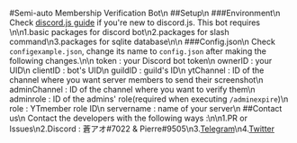 #Semi-auto Membership Verification Bot\n
##Setup\n
###Environment\n
Check [discord.js guide]() if you're new to discord.js. This bot requires \n\n1.basic packages for discord bot\n2.packages for slash command\n3.packages for sqlite database\n\n
###Config.json\n
Check `configexample.json`, change its name to `config.json` after making the following changes.\n\n
token : your Discord bot token\n
ownerID : your UID\n
clientID : bot's UID\n
guildID : guild's ID\n
ytChannel : ID of the channel where you want server members to send their screenshot\n
adminChannel : ID of the channel where you want to verify them\n
adminrole : ID of the admins' role(required when executing `/adminexpire`)\n
role : YTmember role ID\n
servername : name of your server\n
##Contact us\n
Contact the developers with the following ways :\n\n1.PR or Issues\n2.Discord : 蒼アオ#7022 & Pierre#9505\n3.[Telegram](https://t.me/nkmraoao)\n4.[Twitter](https://twitter.com/nkmraoao)